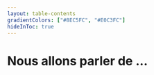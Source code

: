 ```yaml
---
layout: table-contents
gradientColors: ["#8EC5FC", "#E0C3FC"]
hideInToc: true
---
```

# Nous allons parler de ...

<Toc minDepth="1" maxDepth="1"></Toc>
